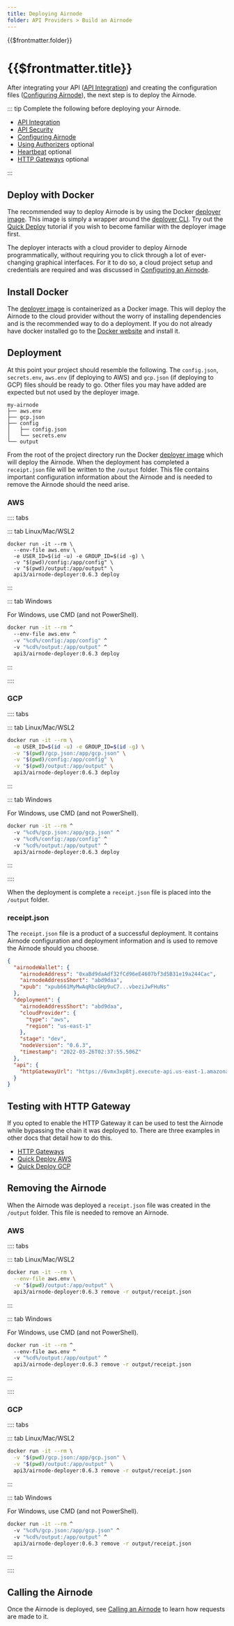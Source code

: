 ```yaml
---
title: Deploying Airnode
folder: API Providers > Build an Airnode
---
```


<TitleSpan>{{$frontmatter.folder}}</TitleSpan>

# {{$frontmatter.title}}

<VersionWarning/>

<TocHeader />
<TOC class="table-of-contents" :include-level="[2,3]" />

After integrating your API ([API Integration](api-integration.md)) and creating
the configuration files ([Configuring Airnode](configuring-airnode.md)), the
next step is to deploy the Airnode.

::: tip Complete the following before deploying your Airnode.

- [API Integration](api-integration.md)
- [API Security](api-security.md)
- [Configuring Airnode](configuring-airnode.md)
- [Using Authorizers](./apply-auth.md) optional
- [Heartbeat](./heartbeat.md) optional
- [HTTP Gateways](./http-gateways.md) optional

:::

## Deploy with Docker

The recommended way to deploy Airnode is by using the Docker
[deployer image](../../docker/deployer-image.md). This image is simply a wrapper
around the
[deployer CLI](https://github.com/api3dao/airnode/tree/v0.6/packages/airnode-deployer).
Try out the [Quick Deploy](../../tutorial/) tutorial if you wish to become
familiar with the deployer image first.

The deployer interacts with a cloud provider to deploy Airnode programmatically,
without requiring you to click through a lot of ever-changing graphical
interfaces. For it to do so, a cloud project setup and credentials are required
and was discussed in
[Configuring an Airnode](./configuring-airnode.md#aws-setup-aws-deployment-only).

## Install Docker

The [deployer image](../../docker/deployer-image.md) is containerized as a
Docker image. This will deploy the Airnode to the cloud provider without the
worry of installing dependencies and is the recommended way to do a deployment.
If you do not already have docker installed go to the
[Docker website](https://docs.docker.com/get-docker/) and install it.

## Deployment

At this point your project should resemble the following. The `config.json`,
`secrets.env`, `aws.env` (if deploying to AWS) and `gcp.json` (if deploying to
GCP) files should be ready to go. Other files you may have added are expected
but not used by the deployer image.

```
my-airnode
├── aws.env
├── gcp.json
├── config
│   ├── config.json
│   └── secrets.env
└── output
```

From the root of the project directory run the Docker
[deployer image](../../docker/deployer-image.md) which will deploy the Airnode.
When the deployment has completed a `receipt.json` file will be written to the
`/output` folder. This file contains important configuration information about
the Airnode and is needed to remove the Airnode should the need arise.

<!-- Use of .html below is intended. -->
<airnode-WarningSimultaneousDeployments removeLink="../../docker/deployer-image.html#manual-removal"/>

<p><airnode-DeployerPermissionsWarning/></p>

### AWS

:::: tabs

::: tab Linux/Mac/WSL2

```
docker run -it --rm \
  --env-file aws.env \
  -e USER_ID=$(id -u) -e GROUP_ID=$(id -g) \
  -v "$(pwd)/config:/app/config" \
  -v "$(pwd)/output:/app/output" \
  api3/airnode-deployer:0.6.3 deploy
```

:::

::: tab Windows

For Windows, use CMD (and not PowerShell).

```sh
docker run -it --rm ^
  --env-file aws.env ^
  -v "%cd%/config:/app/config" ^
  -v "%cd%/output:/app/output" ^
  api3/airnode-deployer:0.6.3 deploy
```

:::

::::

### GCP

:::: tabs

::: tab Linux/Mac/WSL2

```sh
docker run -it --rm \
  -e USER_ID=$(id -u) -e GROUP_ID=$(id -g) \
  -v "$(pwd)/gcp.json:/app/gcp.json" \
  -v "$(pwd)/config:/app/config" \
  -v "$(pwd)/output:/app/output" \
  api3/airnode-deployer:0.6.3 deploy
```

:::

::: tab Windows

For Windows, use CMD (and not PowerShell).

```sh
docker run -it --rm ^
  -v "%cd%/gcp.json:/app/gcp.json" ^
  -v "%cd%/config:/app/config" ^
  -v "%cd%/output:/app/output" ^
  api3/airnode-deployer:0.6.3 deploy
```

:::

::::

When the deployment is complete a `receipt.json` file is placed into the
`/output` folder.

### receipt.json

The `receipt.json` file is a product of a successful deployment. It contains
Airnode configuration and deployment information and is used to remove the
Airnode should you choose.

```json
{
  "airnodeWallet": {
    "airnodeAddress": "0xaBd9daAdf32fCd96eE4607bf3d5B31e19a244Cac",
    "airnodeAddressShort": "abd9daa",
    "xpub": "xpub661MyMwAqRbcGHp9uC7...vbeziJwFHuNs"
  },
  "deployment": {
    "airnodeAddressShort": "abd9daa",
    "cloudProvider": {
      "type": "aws",
      "region": "us-east-1"
    },
    "stage": "dev",
    "nodeVersion": "0.6.3",
    "timestamp": "2022-03-26T02:37:55.506Z"
  },
  "api": {
    "httpGatewayUrl": "https://6vmx3xp8tj.execute-api.us-east-1.amazonaws.com/v1"
  }
}
```

## Testing with HTTP Gateway

If you opted to enable the HTTP Gateway it can be used to test the Airnode while
bypassing the chain it was deployed to. There are three examples in other docs
that detail how to do this.

- [HTTP Gateways](./http-gateways.md#using-curl)
- [Quick Deploy AWS](../../tutorial/quick-deploy-aws/#test-the-airnode)
- [Quick Deploy GCP](../../tutorial/quick-deploy-gcp/#test-the-airnode)

## Removing the Airnode

When the Airnode was deployed a `receipt.json` file was created in the `/output`
folder. This file is needed to remove an Airnode.

### AWS

:::: tabs

::: tab Linux/Mac/WSL2

```sh
docker run -it --rm \
  --env-file aws.env \
  -v "$(pwd)/output:/app/output" \
  api3/airnode-deployer:0.6.3 remove -r output/receipt.json
```

:::

::: tab Windows

For Windows, use CMD (and not PowerShell).

```sh
docker run -it --rm ^
  --env-file aws.env ^
  -v "%cd%/output:/app/output" ^
  api3/airnode-deployer:0.6.3 remove -r output/receipt.json
```

:::

::::

### GCP

:::: tabs

::: tab Linux/Mac/WSL2

```sh
docker run -it --rm \
  -v "$(pwd)/gcp.json:/app/gcp.json" \
  -v "$(pwd)/output:/app/output" \
  api3/airnode-deployer:0.6.3 remove -r output/receipt.json
```

:::

::: tab Windows

For Windows, use CMD (and not PowerShell).

```sh
docker run -it --rm ^
  -v "%cd%/gcp.json:/app/gcp.json" ^
  -v "%cd%/output:/app/output" ^
  api3/airnode-deployer:0.6.3 remove -r output/receipt.json
```

:::

::::

## Calling the Airnode

Once the Airnode is deployed, see
[Calling an Airnode](../../../grp-developers/call-an-airnode.md) to learn how
requests are made to it.
